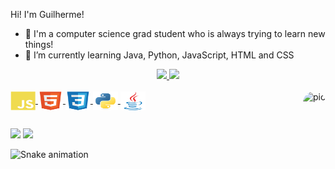 Hi! I'm Guilherme!

- 👀 I'm a computer science grad student who is always trying to learn new things!
- 🌱 I’m currently learning Java, Python, JavaScript, HTML and CSS

<div align="center">
  <a href="https://github.com/GuilhermeAlz">
  <img height="150em" src="https://github-readme-stats.vercel.app/api?username=GuilhermeAlz&show_icons=true&theme=tokyonight&include_all_commits=true&count_private=true"/>
  <img height="150em" src="https://github-readme-stats.vercel.app/api/top-langs/?username=GuilhermeAlz&layout=compact&langs_count=7&theme=tokyonight"/>
</div>

<div style="display: inline_block"><br>
  <img align="center" alt="Gui-Js" height="30" width="40" src="https://raw.githubusercontent.com/devicons/devicon/master/icons/javascript/javascript-plain.svg">
  <img align="center" alt="Gui-HTML" height="30" width="40" src="https://raw.githubusercontent.com/devicons/devicon/master/icons/html5/html5-original.svg">
  <img align="center" alt="Gui-CSS" height="30" width="40" src="https://raw.githubusercontent.com/devicons/devicon/master/icons/css3/css3-original.svg">
  <img align="center" alt="Gui-Python" height="30" width="40" src="https://raw.githubusercontent.com/devicons/devicon/master/icons/python/python-original.svg">
  <img align="center" alt="Java" height="30" width="40" src="https://raw.githubusercontent.com/devicons/devicon/master/icons/java/java-original.svg">
  <img align="right" alt="pic" height="200" style="border-radius:100px;"         src="https://cdn.discordapp.com/attachments/431620926585700352/1030598769865134120/download20221005183724.png">
</div>
  
  ##
  
  <div> 
  <a href="https://www.instagram.com/guilhermeadc_/" target="_blank"><img src="https://img.shields.io/badge/-Instagram-%23E4405F?style=for-the-badge&logo=instagram&logoColor=white" target="_blank"></a> 
  <a href = "mailto:guilhermecamelo86@gmail.com"><img src="https://img.shields.io/badge/-Gmail-%23333?style=for-the-badge&logo=gmail&logoColor=white" target="_blank"></a>
 
  ![Snake animation](https://github.com/GuilhermeAlz/GuilhermeAlz/blob/output/github-contribution-grid-snake.svg)
 
</div>
